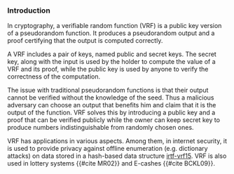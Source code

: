 ### Introduction
In cryptography, a verifiable random function (VRF) is a public key version of a pseudorandom function. It produces a pseudorandom output and a proof certifying that the output is computed correctly. 

A VRF includes a pair of keys, named public and secret keys. The secret key, along with the input is used by the holder to compute the value of a VRF and its proof, while the public key is used by anyone to verify the correctness of the computation.

The issue with traditional pseudorandom functions is that their output cannot be verified without the knowledge of the seed. Thus a malicious adversary can choose an output that benefits him and claim that it is the output of the function. VRF solves this by introducing a public key and a proof that can be verified publicly while the owner can keep secret key to produce numbers indistinguishable from randomly chosen ones.

VRF has applications in various aspects. Among them, in internet security, it is used to provide privacy against offline enumeration (e.g. dictionary attacks) on data stored in a hash-based data structure [irtf-vrf15](https://datatracker.ietf.org/doc/draft-irtf-cfrg-vrf/). VRF is also used in lottery systems {{#cite MR02}} and E-cashes {{#cite BCKL09}}.

